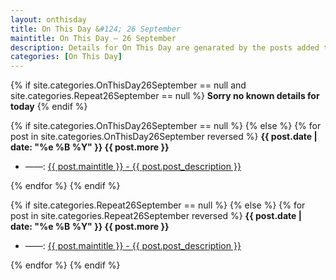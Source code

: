 ```yaml
---
layout: onthisday
title: On This Day &#124; 26 September
maintitle: On This Day — 26 September
description: Details for On This Day are genarated by the posts added to the website so the content is subject to changes/updates over time.
categories: [On This Day]
---
```


{% if site.categories.OnThisDay26September == null and site.categories.Repeat26September == null %}
<strong>Sorry no known details for today</strong>
{% endif %}

{% if site.categories.OnThisDay26September == null %}
{% else %}
{% for post in site.categories.OnThisDay26September reversed %}
<strong>{{ post.date | date: "%e %B %Y" }} {{ post.more }}</strong>
<ul>
<li> ——: <a href="{{ post.url }}">{{ post.maintitle }} - {{ post.post_description }}</a></li>
</ul>
{% endfor %}
{% endif %}

{% if site.categories.Repeat26September == null %}
{% else %}
{% for post in site.categories.Repeat26September reversed %}
<strong>{{ post.date | date: "%e %B %Y" }} {{ post.more }}</strong>
<ul>
<li> ——: <a href="{{ post.url }}">{{ post.maintitle }} - {{ post.post_description }}</a></li>
</ul>
{% endfor %}
{% endif %}
